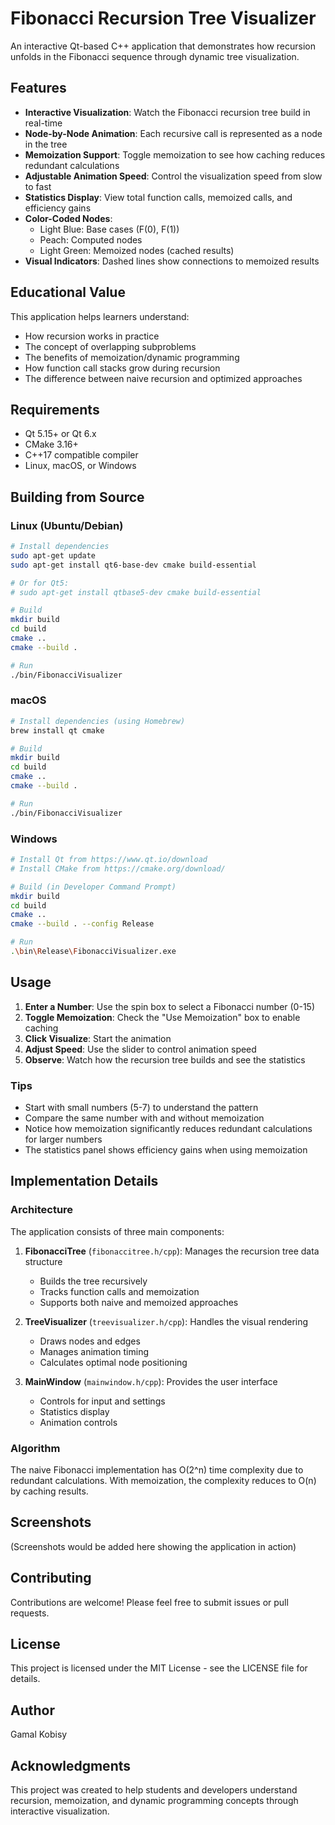 # Fibonacci Recursion Tree Visualizer

An interactive Qt-based C++ application that demonstrates how recursion unfolds in the Fibonacci sequence through dynamic tree visualization.

## Features

- **Interactive Visualization**: Watch the Fibonacci recursion tree build in real-time
- **Node-by-Node Animation**: Each recursive call is represented as a node in the tree
- **Memoization Support**: Toggle memoization to see how caching reduces redundant calculations
- **Adjustable Animation Speed**: Control the visualization speed from slow to fast
- **Statistics Display**: View total function calls, memoized calls, and efficiency gains
- **Color-Coded Nodes**:
  - Light Blue: Base cases (F(0), F(1))
  - Peach: Computed nodes
  - Light Green: Memoized nodes (cached results)
- **Visual Indicators**: Dashed lines show connections to memoized results

## Educational Value

This application helps learners understand:
- How recursion works in practice
- The concept of overlapping subproblems
- The benefits of memoization/dynamic programming
- How function call stacks grow during recursion
- The difference between naive recursion and optimized approaches

## Requirements

- Qt 5.15+ or Qt 6.x
- CMake 3.16+
- C++17 compatible compiler
- Linux, macOS, or Windows

## Building from Source

### Linux (Ubuntu/Debian)

```bash
# Install dependencies
sudo apt-get update
sudo apt-get install qt6-base-dev cmake build-essential

# Or for Qt5:
# sudo apt-get install qtbase5-dev cmake build-essential

# Build
mkdir build
cd build
cmake ..
cmake --build .

# Run
./bin/FibonacciVisualizer
```

### macOS

```bash
# Install dependencies (using Homebrew)
brew install qt cmake

# Build
mkdir build
cd build
cmake ..
cmake --build .

# Run
./bin/FibonacciVisualizer
```

### Windows

```bash
# Install Qt from https://www.qt.io/download
# Install CMake from https://cmake.org/download/

# Build (in Developer Command Prompt)
mkdir build
cd build
cmake ..
cmake --build . --config Release

# Run
.\bin\Release\FibonacciVisualizer.exe
```

## Usage

1. **Enter a Number**: Use the spin box to select a Fibonacci number (0-15)
2. **Toggle Memoization**: Check the "Use Memoization" box to enable caching
3. **Click Visualize**: Start the animation
4. **Adjust Speed**: Use the slider to control animation speed
5. **Observe**: Watch how the recursion tree builds and see the statistics

### Tips

- Start with small numbers (5-7) to understand the pattern
- Compare the same number with and without memoization
- Notice how memoization significantly reduces redundant calculations for larger numbers
- The statistics panel shows efficiency gains when using memoization

## Implementation Details

### Architecture

The application consists of three main components:

1. **FibonacciTree** (`fibonaccitree.h/cpp`): Manages the recursion tree data structure
   - Builds the tree recursively
   - Tracks function calls and memoization
   - Supports both naive and memoized approaches

2. **TreeVisualizer** (`treevisualizer.h/cpp`): Handles the visual rendering
   - Draws nodes and edges
   - Manages animation timing
   - Calculates optimal node positioning

3. **MainWindow** (`mainwindow.h/cpp`): Provides the user interface
   - Controls for input and settings
   - Statistics display
   - Animation controls

### Algorithm

The naive Fibonacci implementation has O(2^n) time complexity due to redundant calculations. With memoization, the complexity reduces to O(n) by caching results.

## Screenshots

(Screenshots would be added here showing the application in action)

## Contributing

Contributions are welcome! Please feel free to submit issues or pull requests.

## License

This project is licensed under the MIT License - see the LICENSE file for details.

## Author

Gamal Kobisy

## Acknowledgments

This project was created to help students and developers understand recursion, memoization, and dynamic programming concepts through interactive visualization.